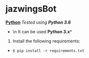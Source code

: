 # jazwingsBot
**[Python](https://www.python.org/)**
*Tested using __Python 3.6__*
* \n It can be used __Python 3.x__*

1. Install the following requirements:
  - `$ pip install -r requirements.txt`
